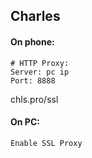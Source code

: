 Charles
-

#### On phone:

````
# HTTP Proxy:
Server: pc ip
Port: 8888
````

chls.pro/ssl

#### On PC:

````
Enable SSL Proxy
````
